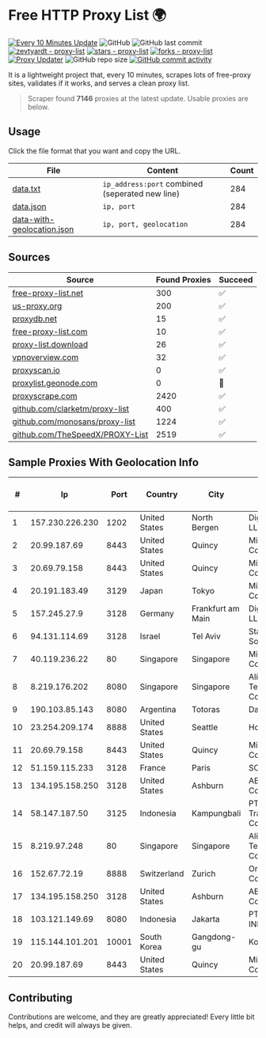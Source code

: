 
# Free HTTP Proxy List 🌍

[![Every 10 Minutes Update](https://github.com/mertguvencli/http-proxy-list/actions/workflows/main.yml/badge.svg?branch=main)](https://github.com/mertguvencli/http-proxy-list/actions/workflows/main.yml)
![GitHub](https://img.shields.io/github/license/mertguvencli/http-proxy-list)
![GitHub last commit](https://img.shields.io/github/last-commit/mertguvencli/http-proxy-list)
[![zevtyardt - proxy-list](https://img.shields.io/static/v1?label=zevtyardt&message=proxy-list&color=blue&logo=github)](https://github.com/zevtyardt/proxy-list "Go to GitHub repo")
[![stars - proxy-list](https://img.shields.io/github/stars/zevtyardt/proxy-list?style=social)](https://github.com/zevtyardt/proxy-list)
[![forks - proxy-list](https://img.shields.io/github/forks/zevtyardt/proxy-list?style=social)](https://github.com/zevtyardt/proxy-list)
[![Proxy Updater](https://github.com/zevtyardt/proxy-list/workflows/Proxy%20Updater/badge.svg)](https://github.com/zevtyardt/proxy-list/actions?query=workflow:"Proxy+Updater")
![GitHub repo size](https://img.shields.io/github/repo-size/zevtyardt/proxy-list)
[![GitHub commit activity](https://img.shields.io/github/commit-activity/m/zevtyardt/proxy-list?logo=commits)](https://github.com/zevtyardt/proxy-list/commits/main)

It is a lightweight project that, every 10 minutes, scrapes lots of free-proxy sites, validates if it works, and serves a clean proxy list.

> Scraper found **7146** proxies at the latest update. Usable proxies are below.

## Usage

Click the file format that you want and copy the URL.

|File|Content|Count|
|----|-------|-----|
|[data.txt](https://raw.githubusercontent.com/mertguvencli/http-proxy-list/main/proxy-list/data.txt)|`ip_address:port` combined (seperated new line)|284|
|[data.json](https://raw.githubusercontent.com/mertguvencli/http-proxy-list/main/proxy-list/data.json)|`ip, port`|284|
|[data-with-geolocation.json](https://raw.githubusercontent.com/mertguvencli/http-proxy-list/main/proxy-list/data-with-geolocation.json)|`ip, port, geolocation`|284|

## Sources

|Source|Found Proxies|Succeed|
|------|-------------|-------|
|[free-proxy-list.net](https://free-proxy-list.net)|300|✅|
|[us-proxy.org](https://www.us-proxy.org)|200|✅|
|[proxydb.net](http://proxydb.net)|15|✅|
|[free-proxy-list.com](https://free-proxy-list.com/?page=&port=&type%5B%5D=http&type%5B%5D=https&up_time=0&search=Search)|10|✅|
|[proxy-list.download](https://www.proxy-list.download/HTTP)|26|✅|
|[vpnoverview.com](https://vpnoverview.com/privacy/anonymous-browsing/free-proxy-servers)|32|✅|
|[proxyscan.io](https://www.proxyscan.io)|0|✅|
|[proxylist.geonode.com](https://proxylist.geonode.com/api/proxy-list?limit=300&page=1&sort_by=lastChecked&sort_type=desc&protocols=http,https)|0|🚫|
|[proxyscrape.com](https://api.proxyscrape.com/v2/?request=displayproxies&protocol=http&timeout=10000&country=all&ssl=all&anonymity=all)|2420|✅|
|[github.com/clarketm/proxy-list](https://raw.githubusercontent.com/clarketm/proxy-list/master/proxy-list-raw.txt)|400|✅|
|[github.com/monosans/proxy-list](https://raw.githubusercontent.com/monosans/proxy-list/main/proxies/http.txt)|1224|✅|
|[github.com/TheSpeedX/PROXY-List](https://raw.githubusercontent.com/TheSpeedX/PROXY-List/master/http.txt)|2519|✅|


## Sample Proxies With Geolocation Info

|#|Ip|Port|Country|City|Internet Service Provider|
|-|--|----|-------|----|-------------------------|
|1|157.230.226.230|1202|United States|North Bergen|DigitalOcean, LLC|
|2|20.99.187.69|8443|United States|Quincy|Microsoft Corporation|
|3|20.69.79.158|8443|United States|Quincy|Microsoft Corporation|
|4|20.191.183.49|3129|Japan|Tokyo|Microsoft Corporation|
|5|157.245.27.9|3128|Germany|Frankfurt am Main|DigitalOcean, LLC|
|6|94.131.114.69|3128|Israel|Tel Aviv|Stark Industries Solutions LTD|
|7|40.119.236.22|80|Singapore|Singapore|Microsoft Corporation|
|8|8.219.176.202|8080|Singapore|Singapore|Alibaba (US) Technology Co., Ltd.|
|9|190.103.85.143|8080|Argentina|Totoras|Datalink SRL|
|10|23.254.209.174|8888|United States|Seattle|Hostwinds LLC.|
|11|20.69.79.158|8443|United States|Quincy|Microsoft Corporation|
|12|51.159.115.233|3128|France|Paris|SCALEWAY|
|13|134.195.158.250|3128|United States|Ashburn|AB E-Commerce|
|14|58.147.187.50|3125|Indonesia|Kampungbali|PT. Transhybrid Communication|
|15|8.219.97.248|80|Singapore|Singapore|Alibaba (US) Technology Co., Ltd.|
|16|152.67.72.19|8888|Switzerland|Zurich|Oracle Corporation|
|17|134.195.158.250|3128|United States|Ashburn|AB E-Commerce|
|18|103.121.149.69|8080|Indonesia|Jakarta|PT EMERIO INDONESIA|
|19|115.144.101.201|10001|South Korea|Gangdong-gu|Korea Telecom|
|20|20.99.187.69|8443|United States|Quincy|Microsoft Corporation|



## Contributing

Contributions are welcome, and they are greatly appreciated! Every
little bit helps, and credit will always be given.

